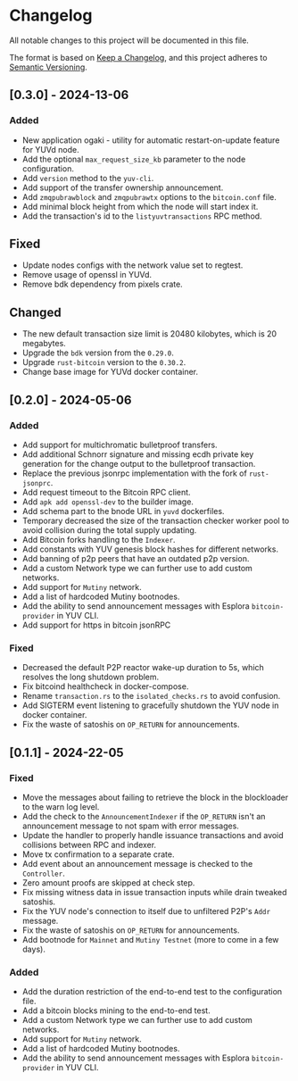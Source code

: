 # Changelog

All notable changes to this project will be documented in this file.

The format is based on [Keep a Changelog](https://keepachangelog.com/en/1.1.0/),
and this project adheres to [Semantic Versioning](https://semver.org/spec/v2.0.0.html).

## [0.3.0] - 2024-13-06

### Added

* New application ogaki - utility for automatic restart-on-update feature for YUVd node.
* Add the optional `max_request_size_kb` parameter to the node configuration.
* Add `version` method to the `yuv-cli`.
* Add support of the transfer ownership announcement.
* Add `zmqpubrawblock` and `zmqpubrawtx` options to the `bitcoin.conf` file.
* Add minimal block height from which the node will start index it.
* Add the transaction's id to the `listyuvtransactions` RPC method.

## Fixed

* Update nodes configs with the network value set to regtest.
* Remove usage of openssl in YUVd.
* Remove bdk dependency from pixels crate.

## Changed

* The new default transaction size limit is 20480 kilobytes, which is 20 megabytes.
* Upgrade the `bdk` version from the `0.29.0`.
* Upgrade `rust-bitcoin` version to the `0.30.2`.
* Change base image for YUVd docker container.

## [0.2.0] - 2024-05-06

### Added

- Add support for multichromatic bulletproof transfers.
- Add additional Schnorr signature and missing ecdh private key generation for the change output
  to the bulletproof transaction.
- Replace the previous jsonrpc implementation with the fork of `rust-jsonprc`.
- Add request timeout to the Bitcoin RPC client.
- Add `apk add openssl-dev` to the builder image.
- Add schema part to the bnode URL in `yuvd` dockerfiles.
- Temporary decreased the size of the transaction checker worker pool to avoid collision during the
  total supply updating.
- Add Bitcoin forks handling to the `Indexer`.
- Add constants with YUV genesis block hashes for different networks.
- Add banning of p2p peers that have an outdated p2p version.
- Add a custom Network type we can further use to add custom networks.
- Add support for `Mutiny` network.
- Add a list of hardcoded Mutiny bootnodes.
- Add the ability to send announcement messages with Esplora `bitcoin-provider` in YUV CLI.
- Add support for https in bitcoin jsonRPC

### Fixed

- Decreased the default P2P reactor wake-up duration to 5s, which resolves the long shutdown
  problem.
- Fix bitcoind healthcheck in docker-compose. 
- Rename `transaction.rs` to the `isolated_checks.rs` to avoid confusion.
- Add SIGTERM event listening to gracefully shutdown the YUV node in docker container.
- Fix the waste of satoshis on `OP_RETURN` for announcements.

## [0.1.1] - 2024-22-05

### Fixed

- Move the messages about failing to retrieve the block in the blockloader to the warn log level.
- Add the check to the `AnnouncementIndexer` if the `OP_RETURN` isn't an announcement message to not
  spam with error messages.
- Update the handler to properly handle issuance transactions and avoid collisions between RPC and
  indexer.
- Move tx confirmation to a separate crate.
- Add event about an announcement message is checked to the `Controller`.
- Zero amount proofs are skipped at check step.
- Fix missing witness data in issue transaction inputs while drain tweaked satoshis.
- Fix the YUV node's connection to itself due to unfiltered P2P's `Addr` message.
- Fix the waste of satoshis on `OP_RETURN` for announcements.
- Add bootnode for `Mainnet` and `Mutiny Testnet` (more to come in a few days).

### Added

- Add the duration restriction of the end-to-end test to the configuration file.
- Add a bitcoin blocks mining to the end-to-end test.
- Add a custom Network type we can further use to add custom networks.
- Add support for `Mutiny` network.
- Add a list of hardcoded Mutiny bootnodes.
- Add the ability to send announcement messages with Esplora `bitcoin-provider` in YUV CLI.
